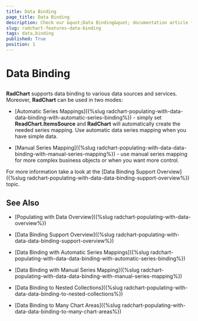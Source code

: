 ```yaml
---
title: Data Binding
page_title: Data Binding
description: Check our &quot;Data Binding&quot; documentation article for the RadChart {{ site.framework_name }} control.
slug: radchart-features-data-binding
tags: data,binding
published: True
position: 1
---
```


# Data Binding



## 

__RadChart__ supports data binding to various data sources and services. Moreover, __RadChart__ can be used in two modes:

* [Automatic Series Mappings]({%slug radchart-populating-with-data-data-binding-with-automatic-series-binding%}) - simply set __ReadChart.ItemsSource__ and __RadChart__ will automatically create the needed series mapping. Use automatic data series mapping when you have simple data. 


* [Manual Series Mapping]({%slug radchart-populating-with-data-data-binding-with-manual-series-mapping%}) - use manual series mapping for more complex business objects or when you want more control.

For more information take a look at the [Data Binding Support Overview]({%slug radchart-populating-with-data-data-binding-support-overview%}) topic.

## See Also

 * [Populating with Data Overview]({%slug radchart-populating-with-data-overview%})

 * [Data Binding Support Overview]({%slug radchart-populating-with-data-data-binding-support-overview%})

 * [Data Binding with Automatic Series Mappings]({%slug radchart-populating-with-data-data-binding-with-automatic-series-binding%})

 * [Data Binding with Manual Series Mapping]({%slug radchart-populating-with-data-data-binding-with-manual-series-mapping%})

 * [Data Binding to Nested Collections]({%slug radchart-populating-with-data-data-binding-to-nested-collections%})

 * [Data Binding to Many Chart Areas]({%slug radchart-populating-with-data-data-binding-to-many-chart-areas%})
